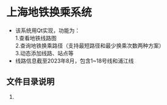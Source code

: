 # 上海地铁换乘系统
* 该系统用Qt实现，功能为：  
    1.查看地铁线路图  
    2.查询地铁换乘路径（支持最短路径和最少换乘次数两种方案）  
    3.动态添加线路、站点等
* 线路信息截至2023年8月，包含1~18号线和浦江线  
## 文件目录说明  
1.
